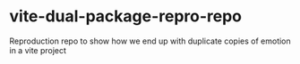 # vite-dual-package-repro-repo
Reproduction repo to show how we end up with duplicate copies of emotion in a vite project
